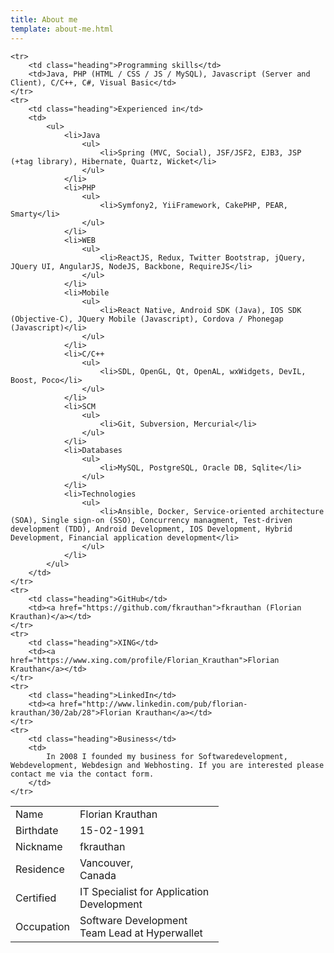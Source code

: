 ```yaml
---
title: About me
template: about-me.html
---
```


<table id="cv" style="width: 66%;">
	<tr>
		<td class="heading">Name</td>
		<td>Florian Krauthan</td>
	</tr>
	<tr>
		<td class="heading">Birthdate</td>
		<td>15-02-1991</td>
	</tr>
	<tr>
		<td class="heading">Nickname</td>
		<td>fkrauthan</td>
	</tr>
	<tr>
		<td class="heading">Residence</td>
		<td>
			Vancouver,<br />
			Canada
		</td>
	</tr>
	<tr>
		<td class="heading">Certified</td>
		<td>IT Specialist for Application Development</td>
	</tr>
	<tr>
		<td class="heading">Occupation</td>
		<td>Software Development Team Lead at Hyperwallet</td>
	</tr>

	<tr>
		<td class="heading">Programming skills</td>
		<td>Java, PHP (HTML / CSS / JS / MySQL), Javascript (Server and Client), C/C++, C#, Visual Basic</td>
	</tr>
	<tr>
		<td class="heading">Experienced in</td>
		<td>
			<ul>
				<li>Java
					<ul>
						<li>Spring (MVC, Social), JSF/JSF2, EJB3, JSP (+tag library), Hibernate, Quartz, Wicket</li>
					</ul>
				</li>
				<li>PHP
					<ul>
						<li>Symfony2, YiiFramework, CakePHP, PEAR, Smarty</li>
					</ul>
				</li>
				<li>WEB
					<ul>
						<li>ReactJS, Redux, Twitter Bootstrap, jQuery, JQuery UI, AngularJS, NodeJS, Backbone, RequireJS</li>
					</ul>
				</li>
				<li>Mobile
					<ul>
						<li>React Native, Android SDK (Java), IOS SDK (Objective-C), JQuery Mobile (Javascript), Cordova / Phonegap (Javascript)</li>
					</ul>
				</li>
				<li>C/C++
					<ul>
						<li>SDL, OpenGL, Qt, OpenAL, wxWidgets, DevIL, Boost, Poco</li>
					</ul>
				</li>
				<li>SCM
					<ul>
						<li>Git, Subversion, Mercurial</li>
					</ul>
				</li>
				<li>Databases
					<ul>
						<li>MySQL, PostgreSQL, Oracle DB, Sqlite</li>
					</ul>
				</li>
				<li>Technologies
					<ul>
						<li>Ansible, Docker, Service-oriented architecture (SOA), Single sign-on (SSO), Concurrency managment, Test-driven development (TDD), Android Development, IOS Development, Hybrid Development, Financial application development</li>
					</ul>
				</li>
			</ul>
		</td>
	</tr>
	<tr>
		<td class="heading">GitHub</td>
		<td><a href="https://github.com/fkrauthan">fkrauthan (Florian Krauthan)</a></td>
	</tr>
	<tr>
		<td class="heading">XING</td>
		<td><a href="https://www.xing.com/profile/Florian_Krauthan">Florian Krauthan</a></td>
	</tr>
	<tr>
		<td class="heading">LinkedIn</td>
		<td><a href="http://www.linkedin.com/pub/florian-krauthan/30/2ab/28">Florian Krauthan</a></td>
	</tr>
	<tr>
		<td class="heading">Business</td>
		<td>
			In 2008 I founded my business for Softwaredevelopment, Webdevelopment, Webdesign and Webhosting. If you are interested please contact me via the contact form.
		</td>
	</tr>
</table>
